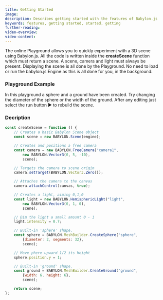 ```yaml
---
title: Getting Started
image: 
description: Describes getting started with the features of Babylon.js and the code for them
keywords: features, getting started, started, getting
further-reading:
video-overview:
video-content:
---
```


The online Playground allows you to quickly experiment with a 3D scene using Babylon.js. All the code is written inside the **createScene** function which must return a scene. A scene, camera and light must always be present. Displaying the scene is all done by the Playground. No need to load or run the babylon.js Engine as this is all done for you, in the background.


### Playground Example
In this playground a sphere and a ground have been created. Try changing the diameter of the sphere or the width of the ground. After any editing just select the run button &#x25B6; to rebuild the scene.  

<Playground id="#WJXQP0" title="Basic Playground" description="CreateScene Playground." />  

### Decription

```javascript
const createScene = function () {
    // Creates a basic Babylon Scene object
    const scene = new BABYLON.Scene(engine);

    // Creates and positions a free camera
    const camera = new BABYLON.FreeCamera("camera1", 
        new BABYLON.Vector3(0, 5, -10), 
        scene);

    // Targets the camera to scene origin
    camera.setTarget(BABYLON.Vector3.Zero());

    // Attaches the camera to the canvas
    camera.attachControl(canvas, true);

    // Creates a light, aiming 0,1,0
    const light = new BABYLON.HemisphericLight("light", 
        new BABYLON.Vector3(0, 1, 0), 
        scene);

    // Dim the light a small amount 0 - 1
    light.intensity = 0.7;

    // Built-in 'sphere' shape.
    const sphere = BABYLON.MeshBuilder.CreateSphere("sphere", 
        {diameter: 2, segments: 32}, 
        scene);

    // Move phere upward 1/2 its height
    sphere.position.y = 1;

    // Built-in 'ground' shape.
    const ground = BABYLON.MeshBuilder.CreateGround("ground", 
        {width: 6, height: 6}, 
        scene);

    return scene;
};
```